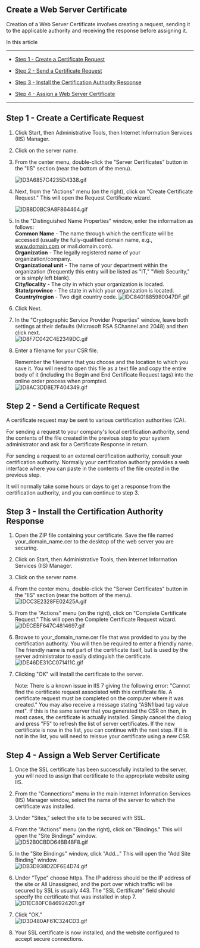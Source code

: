 ## Create a Web Server Certificate

Creation of a Web Server Certificate involves creating a request, sending it to the applicable authority and receiving the response before assigning it.

In this article

* * *

*   [Step 1 - Create a Certificate Request](#step-1---create-a-certificate-request)

*   [Step 2 - Send a Certificate Request](#step-2---send-a-certificate-request)

*   [Step 3 - Install the Certification Authority Response](#step-3---install-the-certification-authority-response)

*   [Step 4 - Assign a Web Server Certificate](#step-4---assign-a-web-server-certificate)

* * *

## Step 1 - Create a Certificate Request

1.  Click Start, then Administrative Tools, then Internet Information Services (IIS) Manager.  

2.  Click on the server name.  

3.  From the center menu, double-click the "Server Certificates" button in the "IIS" section (near the bottom of the menu).  

    ![ID3A6857C4235D4338.gif](media/ID3A6857C4235D4338.gif)  

4.  Next, from the "Actions" menu (on the right), click on "Create Certificate Request." This will open the Request Certificate wizard.  

    ![IDB8D0BC9A8F864464.gif](media/IDB8D0BC9A8F864464.gif)  

5.  In the "Distinguished Name Properties" window, enter the information as follows:  
    **Common Name** - The name through which the certificate will be accessed (usually the fully-qualified domain name, e.g., www.domain.com or mail.domain.com).  
    **Organization** - The legally registered name of your organization/company.  
    **Organizational unit** - The name of your department within the organization (frequently this entry will be listed as "IT," "Web Security," or is simply left blank).  
    **City/locality** - The city in which your organization is located.  
    **State/province** - The state in which your organization is located.  
    **Country/region** - Two digit country code.    ![IDC8401885980047DF.gif](media/IDC8401885980047DF.gif)  

6.  Click Next.  

7.  In the "Cryptographic Service Provider Properties" window, leave both settings at their defaults (Microsoft RSA SChannel and 2048) and then click next.   
    ![ID8F7C042C4E2349DC.gif](media/ID8F7C042C4E2349DC.gif)  

8.  Enter a filename for your CSR file.  

    Remember the filename that you choose and the location to which you save it. You will need to open this file as a text file and copy the entire body of it (including the Begin and End Certificate Request tags) into the online order process when prompted.   
    ![ID8AC3DD8E7F404349.gif](media/ID8AC3DD8E7F404349.gif)



## Step 2 - Send a Certificate Request

A certificate request may be sent to various certification authorities (CA).

For sending a request to your company's local certification authority, send the contents of the file created in the previous step to your system administrator and ask for a Certificate Response in return.

For sending a request to an external certification authority, consult your certification authority. Normally your certification authority provides a web interface where you can paste in the contents of the file created in the previous step.

It will normally take some hours or days to get a response from the certification authority, and you can continue to step 3\.



## Step 3 - Install the Certification Authority Response

1.  Open the ZIP file containing your certificate. Save the file named your_domain_name.cer to the desktop of the web server you are securing. 
2.  Click on Start, then Administrative Tools, then Internet Information Services (IIS) Manager. 
3.  Click on the server name. 
4.  From the center menu, double-click the "Server Certificates" button in the "IIS" section (near the bottom of the menu).  ![IDCC3E2328FE02425A.gif](media/IDCC3E2328FE02425A.gif) 
5.  From the "Actions" menu (on the right), click on "Complete Certificate Request." This will open the Complete Certificate Request wizard.   
    ![IDECEBF647C4814697.gif](media/IDECEBF647C4814697.gif)  

6.  Browse to your_domain_name.cer file that was provided to you by the certification authority. You will then be required to enter a friendly name. The friendly name is not part of the certificate itself, but is used by the server administrator to easily distinguish the certificate.   
    ![IDE46DE31CC071411C.gif](media/IDE46DE31CC071411C.gif)  

7.  Clicking "OK" will install the certificate to the server.  

    Note: There is a known issue in IIS 7 giving the following error: "Cannot find the certificate request associated with this certificate file. A certificate request must be completed on the computer where it was created." You may also receive a message stating "ASN1 bad tag value met". If this is the same server that you generated the CSR on then, in most cases, the certificate is actually installed. Simply cancel the dialog and press "F5" to refresh the list of server certificates. If the new certificate is now in the list, you can continue with the next step. If it is not in the list, you will need to reissue your certificate using a new CSR.  



## Step 4 - Assign a Web Server Certificate

1.  Once the SSL certificate has been successfully installed to the server, you will need to assign that certificate to the appropriate website using IIS.  

2.  From the "Connections" menu in the main Internet Information Services (IIS) Manager window, select the name of the server to which the certificate was installed.  

3.  Under "Sites," select the site to be secured with SSL.  

4.  From the "Actions" menu (on the right), click on "Bindings." This will open the "Site Bindings" window.   
    ![ID52B0CBDD64BB48F8.gif](media/ID52B0CBDD64BB48F8.gif)  

5.  In the "Site Bindings" window, click "Add..." This will open the "Add Site Binding" window.   
    ![IDB3D938D2DF6E4D74.gif](media/IDB3D938D2DF6E4D74.gif) 

6.  Under "Type" choose https. The IP address should be the IP address of the site or All Unassigned, and the port over which traffic will be secured by SSL is usually 443\. The "SSL Certificate" field should specify the certificate that was installed in step 7\.   
    ![ID1EC80FC846924201.gif](media/ID1EC80FC846924201.gif)  

7.  Click "OK."   
    ![ID3D480AF61C324CD3.gif](media/ID3D480AF61C324CD3.gif)  

8.  Your SSL certificate is now installed, and the website configured to accept secure connections.

